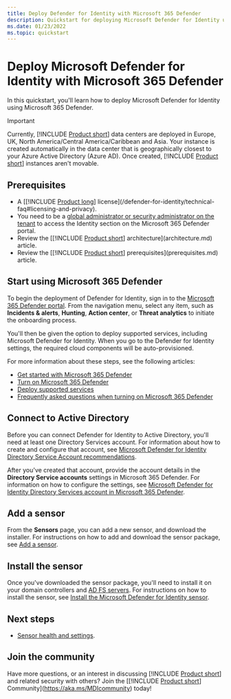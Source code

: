 ```yaml
---
title: Deploy Defender for Identity with Microsoft 365 Defender
description: Quickstart for deploying Microsoft Defender for Identity using Microsoft 365 Defender
ms.date: 01/23/2022
ms.topic: quickstart
---
```


# Deploy Microsoft Defender for Identity with Microsoft 365 Defender

In this quickstart, you'll learn how to deploy Microsoft Defender for Identity using Microsoft 365 Defender.

> [!IMPORTANT]
> Currently, [!INCLUDE [Product short](includes/product-short.md)] data centers are deployed in Europe, UK, North America/Central America/Caribbean and Asia. Your instance is created automatically in the data center that is geographically closest to your Azure Active Directory (Azure AD). Once created, [!INCLUDE [Product short](includes/product-short.md)] instances aren't movable.

## Prerequisites

- A [[!INCLUDE [Product long](includes/product-long.md)] license](/defender-for-identity/technical-faq#licensing-and-privacy).
- You need to be a [global administrator or security administrator on the tenant](/azure/active-directory/users-groups-roles/directory-assign-admin-roles#available-roles) to access the Identity section on the Microsoft 365 Defender portal.
- Review the [[!INCLUDE [Product short](includes/product-short.md)] architecture](architecture.md) article.
- Review the [[!INCLUDE [Product short](includes/product-short.md)] prerequisites](prerequisites.md) article.

## Start using Microsoft 365 Defender

To begin the deployment of Defender for Identity, sign in to the [Microsoft 365 Defender portal](https://security.microsoft.com). From the navigation menu, select any item, such as **Incidents & alerts**, **Hunting**, **Action center**, or **Threat analytics** to initiate the onboarding process.

You'll then be given the option to deploy supported services, including Microsoft Defender for Identity. When you go to the Defender for Identity settings, the required cloud components will be auto-provisioned.

For more information about these steps, see the following articles:

- [Get started with Microsoft 365 Defender](/microsoft-365/security/defender/get-started)
- [Turn on Microsoft 365 Defender](/microsoft-365/security/defender/m365d-enable)
- [Deploy supported services](/microsoft-365/security/defender/deploy-supported-services)
- [Frequently asked questions when turning on Microsoft 365 Defender](/microsoft-365/security/defender/m365d-enable-faq)

## Connect to Active Directory

Before you can connect Defender for Identity to Active Directory, you'll need at least one Directory Services account. For information about how to create and configure that account, see [Microsoft Defender for Identity Directory Service Account recommendations](directory-service-accounts.md).

After you've created that account, provide the account details in the **Directory Service accounts** settings in Microsoft 365 Defender. For information on how to configure the settings, see [Microsoft Defender for Identity Directory Services account in Microsoft 365 Defender](/microsoft-365/security/defender-identity/directory-service-accounts).

## Add a sensor

From the **Sensors** page, you can add a new sensor, and download the installer. For instructions on how to add and download the sensor package, see [Add a sensor](/microsoft-365/security/defender-identity/sensor-health#add-a-sensor).

## Install the sensor

Once you've downloaded the sensor package, you'll need to install it on your domain controllers and [AD FS servers](active-directory-federation-services.md). For instructions on how to install the sensor, see [Install the Microsoft Defender for Identity sensor](install-step4.md).

## Next steps

- [Sensor health and settings](/microsoft-365/security/defender-identity/sensor-health).

## Join the community

Have more questions, or an interest in discussing [!INCLUDE [Product short](includes/product-short.md)] and related security with others? Join the [[!INCLUDE [Product short](includes/product-short.md)] Community](<https://aka.ms/MDIcommunity>) today!
